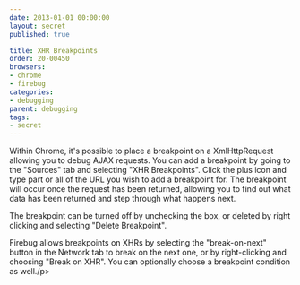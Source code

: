 ```yaml
---
date: 2013-01-01 00:00:00
layout: secret
published: true

title: XHR Breakpoints
order: 20-00450
browsers:
- chrome
- firebug
categories:
- debugging
parent: debugging
tags:
- secret
---
```


<p class="chrome">Within Chrome, it's possible to place a breakpoint on a XmlHttpRequest allowing you to debug AJAX requests. You can add a breakpoint by going to the "Sources" tab and selecting "XHR Breakpoints". Click the plus icon and type part or all of the URL you wish to add a breakpoint for. The breakpoint will occur once the request has been returned, allowing you to find out what data has been returned and step through what happens next.</p>

<p class="chrome">The breakpoint can be turned off by unchecking the box, or deleted by right clicking and selecting "Delete Breakpoint".</p>

<p class="firebug">Firebug allows breakpoints on XHRs by selecting the "break-on-next" button in the Network tab to break on the next one, or by right-clicking and choosing "Break on XHR". You can optionally choose a breakpoint condition as well./p>
